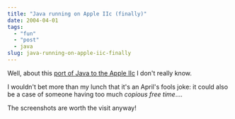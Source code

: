 ```yaml
---
title: "Java running on Apple IIc (finally)"
date: 2004-04-01
tags: 
  - "fun"
  - "post"
  - java
slug: java-running-on-apple-iic-finally
---
```


Well, about this [port of Java to the Apple IIc](http://www.desnoix.com/apple2/) I don't really know.

I wouldn't bet more than my lunch that it's an April's fools joke: it could also be a case of someone having too much _copious free time_....

The screenshots are worth the visit anyway!
